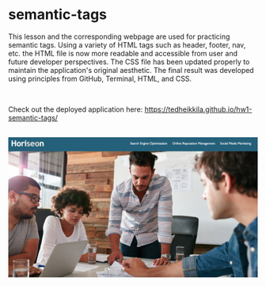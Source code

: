 # semantic-tags

This lesson and the corresponding webpage are used for practicing semantic tags. Using a variety of HTML tags such as header, footer, nav, etc. the HTML file is now more readable and accessible from user and future developer perspectives. The CSS file has been updated properly to maintain the application's original aesthetic. The final result was developed using principles from GitHub, Terminal, HTML, and CSS.

<br>

Check out the deployed application here: https://tedheikkila.github.io/hw1-semantic-tags/

<br>

<img src="./hw1-semantic-readme.png" width="600" /> 

<!--
![](hw1-semantic-readme.png) 
-->


<!--todo
    +Fix README.md screenshot GH issue
    +Add application URL link-->




